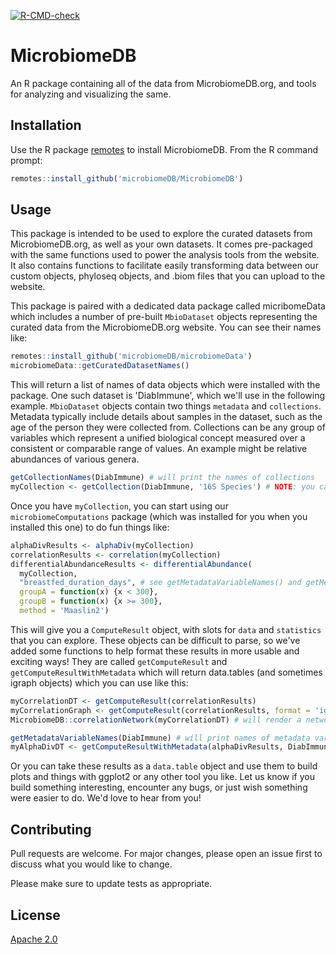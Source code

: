 <!-- badges: start -->
  [![R-CMD-check](https://github.com/microbiomeDB/MicrobiomeDB/actions/workflows/R-CMD-check.yaml/badge.svg)](https://github.com/microbiomeDB/MicrobiomeDB/actions/workflows/R-CMD-check.yaml)
  <!-- badges: end -->

# MicrobiomeDB
An R package containing all of the data from MicrobiomeDB.org, and tools for analyzing and visualizing the same.

## Installation

Use the R package [remotes](https://cran.r-project.org/web/packages/remotes/index.html) to install MicrobiomeDB. From the R command prompt:

```R
remotes::install_github('microbiomeDB/MicrobiomeDB')
```

## Usage
This package is intended to be used to explore the curated datasets from MicrobiomeDB.org, as well as your own datasets. It comes pre-packaged with the same functions used to power the analysis tools from the website. It also contains functions to facilitate easily transforming data between our custom objects, phyloseq objects, and .biom files that you can upload to the website.

This package is paired with a dedicated data package called micribomeData which includes a number of pre-built `MbioDataset` objects representing the curated data from the MicrobiomeDB.org website. You can see their names like:

```R
remotes::install_github('microbiomeDB/microbiomeData')
microbiomeData::getCuratedDatasetNames()
```
This will return a list of names of data objects which were installed with the package. One such dataset is 'DiabImmune', which we'll use in the following example. `MbioDataset` objects contain two things `metadata` and `collections`. Metadata typically include details about samples in the dataset, such as the age of the person they were collected from. Collections can be any group of variables which represent a unified biological concept measured over a consistent or comparable range of values. An example might be relative abundances of various genera. 

```R
getCollectionNames(DiabImmune) # will print the names of collections
myCollection <- getCollection(DiabImmune, '16S Species') # NOTE: you can also use the `format` argument here to get these as phyloseq objects
```

Once you have `myCollection`, you can start using our `microbiomeComputations` package (which was installed for you when you installed this one) to do fun things like:

```R
alphaDivResults <- alphaDiv(myCollection)
correlationResults <- correlation(myCollection)
differentialAbundanceResults <- differentialAbundance(
  myCollection, 
  "breastfed_duration_days", # see getMetadataVariableNames() and getMetadataVariableSummary()
  groupA = function(x) {x < 300},
  groupB = function(x) {x >= 300},
  method = 'Maaslin2')  
```

This will give you a `ComputeResult` object, with slots for `data` and `statistics` that you can explore. These objects can be difficult to parse, so we've added some functions to help format these results in more usable and exciting ways! They are called `getComputeResult` and `getComputeResultWithMetadata` which will return data.tables (and sometimes igraph objects) which you can use like this:

```R
myCorrelationDT <- getComputeResult(correlationResults)
myCorrelationGraph <- getComputeResult(correlationResults, format = 'igraph')
MicrobiomeDB::correlationNetwork(myCorrelationDT) # will render a network visualization of the results using widgets from our own `corGraph` project

getMetadataVariableNames(DiabImmune) # will print names of metadata variables you can ask for
myAlphaDivDT <- getComputeResultWithMetadata(alphaDivResults, DiabImmune, 'host_body_site')
```

Or you can take these results as a `data.table` object and use them to build plots and things with ggplot2 or any other tool you like. Let us know if you build something interesting, encounter any bugs, or just wish something were easier to do. We'd love to hear from you!

## Contributing
Pull requests are welcome. For major changes, please open an issue first to discuss what you would like to change.

Please make sure to update tests as appropriate.

## License
[Apache 2.0](https://www.apache.org/licenses/LICENSE-2.0.txt)
